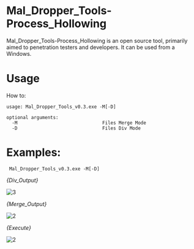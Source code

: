 # Mal_Dropper_Tools-Process_Hollowing
Mal_Dropper_Tools-Process_Hollowing is an open source tool, primarily aimed to penetration testers and developers. It can be used from a Windows.

# Usage
How to:

```
usage: Mal_Dropper_Tools_v0.3.exe -M[-D]

optional arguments:
  -M                               Files Merge Mode
  -D                               Files Div Mode

```                   

# Examples:

```
 Mal_Dropper_Tools_v0.3.exe -M[-D]
```

_{Div_Output}_

![3](https://user-images.githubusercontent.com/38063224/88541822-59c0f380-d050-11ea-9c43-a3e036f438d3.jpg)


_{Merge_Output}_

![2](https://user-images.githubusercontent.com/38063224/88541819-588fc680-d050-11ea-9cda-10398b4501dd.jpg)


_{Execute}_

![2](https://user-images.githubusercontent.com/38063224/83935311-69ac1c00-a7f3-11ea-9b69-12658e8bc1da.jpg)
